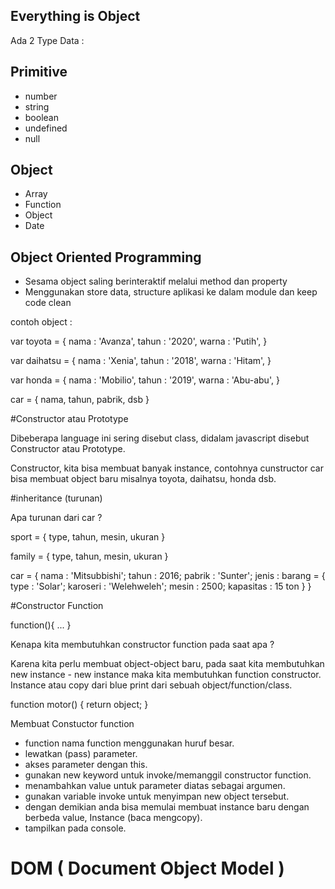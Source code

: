 ## Everything is Object

Ada 2 Type Data :

Primitive
---------
- number
- string
- boolean
- undefined
- null

Object
------
- Array
- Function
- Object
- Date

Object Oriented Programming
---------------------------

- Sesama object saling berinteraktif melalui method dan property
- Menggunakan store data, structure aplikasi ke dalam module dan keep code clean

contoh object :

var toyota = {
    nama : 'Avanza',
    tahun : '2020',
    warna : 'Putih',
}

var daihatsu = {
    nama : 'Xenia',
    tahun : '2018',
    warna : 'Hitam',
}

var honda = {
    nama : 'Mobilio',
    tahun : '2019',
    warna : 'Abu-abu',
}

car = {
    nama,
    tahun,
    pabrik,
    dsb
}

#Constructor atau Prototype

Dibeberapa language ini sering disebut class, didalam javascript disebut Constructor atau Prototype.

Constructor, kita bisa membuat banyak instance, contohnya cunstructor car bisa membuat object baru misalnya toyota, daihatsu, honda dsb.

#inheritance (turunan)

Apa turunan dari car ?

sport = {
    type,
    tahun,
    mesin,
    ukuran
}

family = {
    type,
    tahun,
    mesin,
    ukuran
}

car = {
    nama : 'Mitsubbishi';
    tahun : 2016;
    pabrik : 'Sunter';
    jenis : barang = {
        type : 'Solar';
        karoseri : 'Welehweleh';
        mesin : 2500;
        kapasitas : 15 ton
    }
}

#Constructor Function

function(){ ... }

Kenapa kita membutuhkan constructor function pada saat apa ?

Karena kita perlu membuat object-object baru, pada saat kita membutuhkan new instance - new instance maka kita membutuhkan function constructor. Instance atau copy dari blue print dari sebuah object/function/class.

function motor() { return object; }

Membuat Constuctor function

- function nama function menggunakan huruf besar.
- lewatkan (pass) parameter.
- akses parameter dengan this.
- gunakan new keyword untuk invoke/memanggil constructor function.
- menambahkan value untuk parameter diatas sebagai argumen.
- gunakan variable invoke untuk menyimpan new object tersebut.
- dengan demikian anda bisa memulai membuat instance baru dengan berbeda value, Instance (baca mengcopy).
- tampilkan pada console.

# DOM ( Document Object Model )